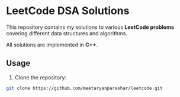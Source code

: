 # LeetCode DSA Solutions

This repository contains my solutions to various **LeetCode problems** covering different data structures and algorithms.  

All solutions are implemented in **C++**.  

## Usage

1. Clone the repository:

```bash
git clone https://github.com/meetaryanparashar/leetcode.git
